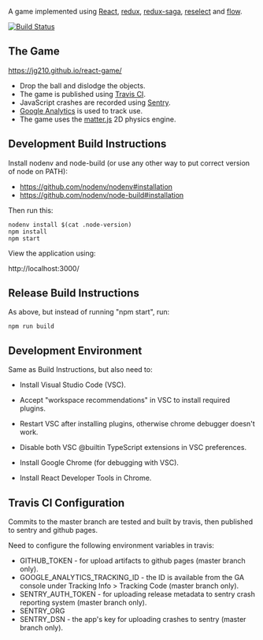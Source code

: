 A game implemented using [React](https://reactjs.org/), [redux](https://redux.js.org/), [redux-saga](https://redux-saga.js.org/), [reselect](https://github.com/reduxjs/reselect) and [flow](https://flow.org/).

[![Build Status](https://travis-ci.com/jg210/react-game.svg?branch=master)](https://travis-ci.com/jg210/react-game)


## The Game

https://jg210.github.io/react-game/

* Drop the ball and dislodge the objects.
* The game is published using [Travis CI](https://travis-ci.org/jg210/react-game).
* JavaScript crashes are recorded using [Sentry](https://sentry.io).
* [Google Analytics](https://analytics.google.com/analytics/web/) is used to track use.
* The game uses the [matter.js](http://brm.io/matter-js/) 2D physics engine.

## Development Build Instructions

Install nodenv and node-build (or use any other way to put correct
version of node on PATH):

* https://github.com/nodenv/nodenv#installation
* https://github.com/nodenv/node-build#installation

Then run this:

```
nodenv install $(cat .node-version)
npm install
npm start
```

View the application using:

http://localhost:3000/

## Release Build Instructions

As above, but instead of running "npm start", run:

```
npm run build
```

## Development Environment

Same as Build Instructions, but also need to:

* Install Visual Studio Code (VSC).

* Accept "workspace recommendations" in VSC to install required plugins.

* Restart VSC after installing plugins, otherwise chrome debugger doesn't work.

* Disable both VSC @builtin TypeScript extensions in VSC preferences.

* Install Google Chrome (for debugging with VSC).

* Install React Developer Tools in Chrome.

## Travis CI Configuration

Commits to the master branch are tested and built by travis, then published to sentry and github pages.

Need to configure the following environment variables in travis:

* GITHUB_TOKEN - for upload artifacts to github pages (master branch only).
* GOOGLE_ANALYTICS_TRACKING_ID - the ID is available from the GA console under Tracking Info > Tracking Code (master branch only).
* SENTRY_AUTH_TOKEN - for uploading release metadata to sentry crash reporting system (master branch only).
* SENTRY_ORG
* SENTRY_DSN - the app's key for uploading crashes to sentry (master branch only).